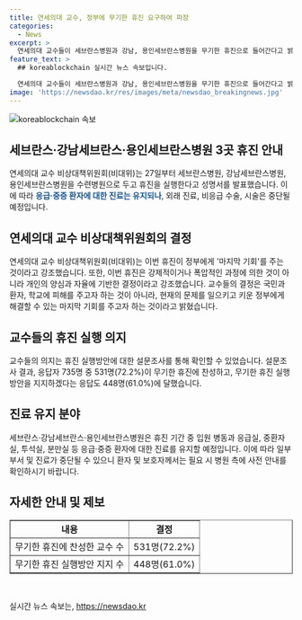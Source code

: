```yaml
---
title: 연세의대 교수, 정부에 무기한 휴진 요구하여 파장
categories:
  - News
excerpt: >
  연세의대 교수들이 세브란스병원과 강남, 용인세브란스병원을 무기한 휴진으로 들어간다고 밝혔습니다. 이 결정은 정부에 마지막 기회를 주기 위한 것으로, 양심과 자율에 따른 결정이라고 강조했습니다. 휴진 기간 동안에는 입원 병동과 응급실, 중환자실, 분만실 등 필수 분야는 유지될 예정이며, 이 결정에 찬성하는 교수들의 비율이 높은 것으로 나타났습니다. 연세의대의 이번 행동은 국민과 환자들에게 피해를 주기 위한 것이 아니라는 점을 강조했습니다.
feature_text: >
  ## koreablockchain 실시간 뉴스 속보입니다.

  연세의대 교수들이 세브란스병원과 강남, 용인세브란스병원을 무기한 휴진으로 들어간다고 밝혔습니다. 이 결정은 정부에 마지막 기회를 주기 위한 것으로, 양심과 자율에 따른 결정이라고 강조했습니다. 휴진 기간 동안에는 입원 병동과 응급실, 중환자실, 분만실 등 필수 분야는 유지될 예정이며, 이 결정에 찬성하는 교수들의 비율이 높은 것으로 나타났습니다. 연세의대의 이번 행동은 국민과 환자들에게 피해를 주기 위한 것이 아니라는 점을 강조했습니다.
image: 'https://newsdao.kr/res/images/meta/newsdao_breakingnews.jpg'
---
```


<p><img src="https://newsdao.kr/res/images/meta/newsdao_breakingnews.jpg" alt="koreablockchain 속보" /></p>

<h2 data-ke-size="size26">세브란스·강남세브란스·용인세브란스병원 3곳 휴진 안내</h2>

<p data-ke-size="size16">연세의대 교수 비상대책위원회(비대위)는 27일부터 세브란스병원, 강남세브란스병원, 용인세브란스병원을 수련병원으로 두고 휴진을 실행한다고 성명서를 발표했습니다. 이에 따라 <b><span style="color: #1a5490;">응급·중증 환자에 대한 진료는 유지되나</span></b>, 외래 진료, 비응급 수술, 시술은 중단될 예정입니다.</p>

<h2 data-ke-size="size26">연세의대 교수 비상대책위원회의 결정</h2>

<p data-ke-size="size16">연세의대 교수 비상대책위원회(비대위)는 이번 휴진이 정부에게 '마지막 기회'를 주는 것이라고 강조했습니다. 또한, 이번 휴진은 강제적이거나 폭압적인 과정에 의한 것이 아니라 개인의 양심과 자율에 기반한 결정이라고 강조했습니다. 교수들의 결정은 국민과 환자, 학교에 피해를 주고자 하는 것이 아니라, 현재의 문제를 일으키고 키운 정부에게 해결할 수 있는 마지막 기회를 주고자 하는 것이라고 밝혔습니다.</p>

<h2 data-ke-size="size26">교수들의 휴진 실행 의지</h2>

<p data-ke-size="size16">교수들의 의지는 휴진 실행방안에 대한 설문조사를 통해 확인할 수 있었습니다. 설문조사 결과, 응답자 735명 중 531명(72.2%)이 무기한 휴진에 찬성하고, 무기한 휴진 실행방안을 지지하겠다는 응답도 448명(61.0%)에 달했습니다.</p>

<h2 data-ke-size="size26">진료 유지 분야</h2>

<p data-ke-size="size16">세브란스·강남세브란스·용인세브란스병원은 휴진 기간 중 입원 병동과 응급실, 중환자실, 투석실, 분만실 등 응급·중증 환자에 대한 진료를 유지할 예정입니다. 이에 따라 일부 부서 및 진료가 중단될 수 있으니 환자 및 보호자께서는 필요 시 병원 측에 사전 안내를 확인하시기 바랍니다.</p>

<h2 data-ke-size="size26">자세한 안내 및 제보</h2>

<table style="width: 100%;" border="1">
<tbody>
<tr>
<td style="text-align: center; height: 17px;"><b>내용</b></td>
<td style="text-align: center; height: 17px;"><b>결정</b></td>
</tr>
<tr>
<td style="text-align: center; height: 17px;">무기한 휴진에 찬성한 교수 수</td>
<td style="text-align: center; height: 17px;">531명(72.2%)</td>
</tr>
<tr>
<td style="text-align: center; height: 17px;">무기한 휴진 실행방안 지지 수</td>
<td style="text-align: center; height: 17px;">448명(61.0%)</td>
</tr>
</tbody>
</table>

<p data-ke-size="size16">&nbsp;</p>
실시간 뉴스 속보는, <a href="https://newsdao.kr" rel="dofollow">https://newsdao.kr</a>


